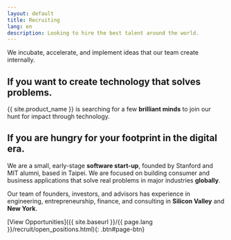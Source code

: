 ```yaml
---
layout: default
title: Recruiting
lang: en
description: Looking to hire the best talent around the world.
---
```


We incubate, accelerate, and implement ideas that our team create internally.

## If you want to create technology that solves problems.

{{ site.product_name }} is searching for a few **brilliant minds** to join our hunt for impact through technology.

## If you are hungry for your footprint in the digital era.

We are a small, early-stage **software start-up**, founded by Stanford and MIT alumni, based in Taipei. We are focused on building consumer and business applications that solve real problems in major industries **globally**.

Our team of founders, investors, and advisors has experience in engineering, entrepreneurship, finance, and consulting in **Silicon Valley** and **New York**.

[View Opportunities]({{ site.baseurl }}/{{ page.lang }}/recruit/open_positions.html){: .btn#page-btn}

<br>